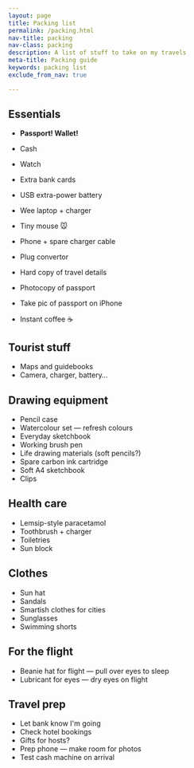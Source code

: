 ```yaml
---
layout: page
title: Packing list
permalink: /packing.html
nav-title: packing
nav-class: packing
description: A list of stuff to take on my travels
meta-title: Packing guide
keywords: packing list
exclude_from_nav: true

---
```


## Essentials

* **Passport! Wallet!**

* Cash
* Watch
* Extra bank cards
* USB extra-power battery
* Wee laptop + charger
* Tiny mouse 🐭
* Phone + spare charger cable
* Plug convertor
* Hard copy of travel details
* Photocopy of passport
* Take pic of passport on iPhone
* Instant coffee ☕️

## Tourist stuff

* Maps and guidebooks
* Camera, charger, battery…

## Drawing equipment

* Pencil case
* Watercolour set — refresh colours
* Everyday sketchbook
* Working brush pen
* Life drawing materials (soft pencils?)
* Spare carbon ink cartridge
* Soft A4 sketchbook
* Clips

## Health care

* Lemsip-style paracetamol
* Toothbrush + charger
* Toiletries
* Sun block

## Clothes

* Sun hat
* Sandals
* Smartish clothes for cities
* Sunglasses
* Swimming shorts

## For the flight

* Beanie hat for flight — pull over eyes to sleep
* Lubricant for eyes — dry eyes on flight

## Travel prep

* Let bank know I'm going
* Check hotel bookings
* Gifts for hosts?
* Prep phone — make room for photos
* Test cash machine on arrival